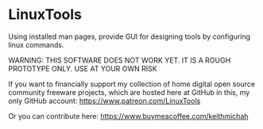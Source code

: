 # LinuxTools
Using installed man pages, provide GUI for designing tools by configuring linux commands.

WARNING:
  THIS SOFTWARE DOES NOT WORK YET.
  IT IS A ROUGH PROTOTYPE ONLY.
  USE AT YOUR OWN RISK
  
If you want to financially support my collection of home digital open source community freeware projects, 
which are hosted here at GitHub in this, my only GitHub account:
https://www.patreon.com/LinuxTools

Or you can contribute here:
https://www.buymeacoffee.com/keithmichah
